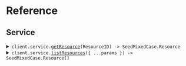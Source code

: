 # Reference

## Service

<details><summary><code>client.service.<a href="/src/api/resources/service/client/Client.ts">getResource</a>(ResourceID) -> SeedMixedCase.Resource</code></summary>
<dl>
<dd>

#### 🔌 Usage

<dl>
<dd>

<dl>
<dd>

```typescript
await client.service.getResource("rsc-xyz");
```

</dd>
</dl>
</dd>
</dl>

#### ⚙️ Parameters

<dl>
<dd>

<dl>
<dd>

**ResourceID:** `string`

</dd>
</dl>

<dl>
<dd>

**requestOptions:** `Service.RequestOptions`

</dd>
</dl>
</dd>
</dl>

</dd>
</dl>
</details>

<details><summary><code>client.service.<a href="/src/api/resources/service/client/Client.ts">listResources</a>({ ...params }) -> SeedMixedCase.Resource[]</code></summary>
<dl>
<dd>

#### 🔌 Usage

<dl>
<dd>

<dl>
<dd>

```typescript
await client.service.listResources({
    page_limit: 10,
    beforeDate: "2023-01-01",
});
```

</dd>
</dl>
</dd>
</dl>

#### ⚙️ Parameters

<dl>
<dd>

<dl>
<dd>

**request:** `SeedMixedCase.ListResourcesRequest`

</dd>
</dl>

<dl>
<dd>

**requestOptions:** `Service.RequestOptions`

</dd>
</dl>
</dd>
</dl>

</dd>
</dl>
</details>
